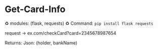 # Get-Card-Info
♻️ modules: (flask, requests)
♻️ Command: ```pip install flask requests```

request -> ex.com/checkCard?card=2345678987654

Returns:
  Json: (holder, bankName)
  
